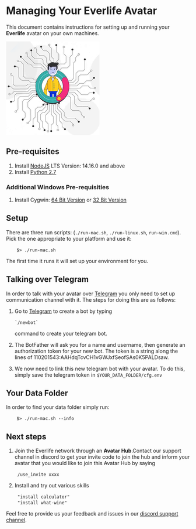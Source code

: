 # Managing Your Everlife Avatar

This document contains instructions for setting up and running your
**Everlife** avatar on your own machines.

![Avatar](avatar_256x256.png)


## Pre-requisites

1. Install [NodeJS](https://nodejs.org/en/download/) LTS Version: 14.16.0 and above
2. Install [Python 2.7](https://www.python.org/)

### Additional Windows Pre-requisities

1. Install Cygwin: [64 Bit Version](https://www.cygwin.com/setup-x86_64.exe) or
   [32 Bit Version](https://www.cygwin.com/setup-x86.exe)



## Setup

There are three run scripts: (`./run-mac.sh`, `./run-linux.sh`,
`run-win.cmd`). Pick the one appropriate to your platform and use it:

        $> ./run-mac.sh

The first time it runs it will set up your environment for you.


## Talking over Telegram
In order to talk with your avatar over [Telegram](the://telegram.org)
you only need to set up communication channel with it. The steps
for doing this are as follows:

1. Go to [Telegram](https://telegram.me/botfather) to create a bot by
   typing

       `/newbot`

    command to create your telegram bot.

1. The BotFather will ask you for a name and username, then generate an
   authorization token for your new bot. The token is a string along the
   lines of 110201543:AAHdqTcvCH1vGWJxfSeofSAs0K5PALDsaw. 
1. We now need to link this new telegram bot with your avatar. To do
   this, simply save the telegram token in `$YOUR_DATA_FOLDER/cfg.env`


## Your Data Folder

In order to find your data folder simply run:

        $> ./run-mac.sh --info



## Next steps
1. Join the Everlife network through an **Avatar Hub**.Contact our
   support channel in discord to get your invite code to join the hub
   and inform your avatar that you would like to join this Avatar Hub by
   saying

        /use_invite xxxx

2. Install and try out various skills

        "install calculator"
        "install what-wine"


Feel free to provide us your feedback and issues in our [discord support
channel](https://discord.gg/TDyRSr4).
